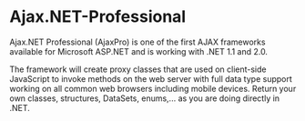 # Ajax.NET-Professional

Ajax.NET Professional (AjaxPro) is one of the first AJAX frameworks available for Microsoft ASP.NET and is working with .NET 1.1 and 2.0.

The framework will create proxy classes that are used on client-side JavaScript to invoke methods on the web server with full data type support working on all common web browsers including mobile devices. Return your own classes, structures, DataSets, enums,... as you are doing directly in .NET.
